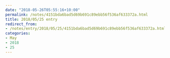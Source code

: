 ```yaml
---
date: "2018-05-26T05:55:16+10:00"
permalink: /notes/4151bda6bad5d69b691c89ebb56f536af633372a.html
title: 2018/05/25 entry
redirect_from:
- /notes/entry/2018/05/25/4151bda6bad5d69b691c89ebb56f536af633372a.html
categories:
- May
- 2018
- 25
---
```

